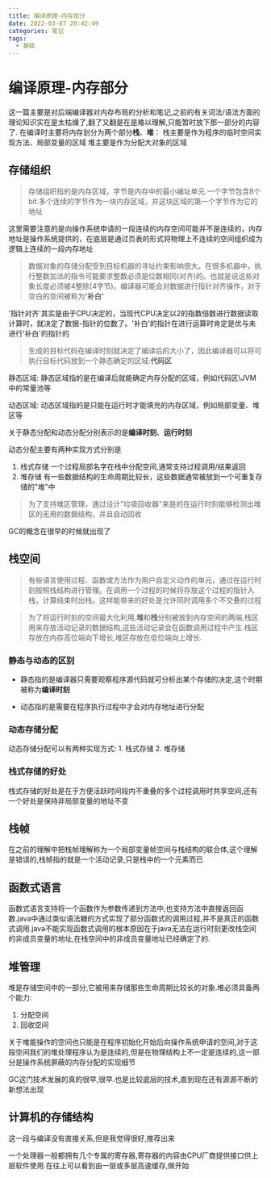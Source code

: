 ```yaml
---
title: 编译原理-内存部分
date: 2022-03-07 20:42:49
categories: 笔记
tags:
  - 基础
---
```


# 编译原理-内存部分

这一篇主要是对后端编译器对内存布局的分析和笔记,之前的有关词法/语法方面的理论知识实在是太枯燥了,翻了又翻是在是难以理解,只能暂时放下那一部分的内容了.
在编译时主要将内存划分为两个部分<B>栈</B>、<B>堆</B>：
栈主要是作为程序的临时空间实现方法、局部变量的区域
堆主要是作为分配大对象的区域

## 存储组织

> 存储组织指的是内存区域，字节是内存中的最小编址单元.一个字节包含8个bit.多个连续的字节作为一块内存区域，并这块区域的第一个字节作为它的地址

这里需要注意的是向操作系统申请的一段连续的内存空间可能并不是连续的，内存地址是操作系统提供的，在底层是通过页表的形式将物理上不连续的空间组织成为逻辑上连续的一段内存地址

> 数据对象的存储分配受到目标机器的寻址约束影响很大。在很多机器中，执行整数加法的指令可能要求整数必须是位数相同(对齐)的。也就是说这些对象长度必须被4整除(4字节)。编译器可能会对数据进行指针对齐操作，对于空白的空间被称为<B>'补白'</B>

'指针对齐'其实是由于CPU决定的，当现代CPU决定以2的指数倍数进行数据读取计算时，就决定了数据-指针的位数了。'补白'的指针在进行运算时肯定是优与未进行'补白'的指针的



> 生成的目标代码在编译时刻就决定了编译后的大小了，因此编译器可以将可执行目标代码放到一个静态确定的区域:<B>代码区</B>

静态区域:
静态区域指的是在编译后就能确定内存分配的区域，例如代码区\JVM中的常量池等

动态区域:
动态区域指的是只能在运行时才能填充的内存区域，例如局部变量、堆区等


关于静态分配和动态分配分别表示的是<B>编译时刻</B>、<B>运行时刻</B>

动态分配主要有两种实现方式分别是
1. 栈式存储
    一个过程局部名字在栈中分配空间,通常支持过程调用/结果返回
2. 堆存储
    有一些数据结构的生命周期比较长，这些数据通常被放到一个可重复存储的"堆"中

> 为了支持堆区管理，通过设计"垃圾回收器"来是的在运行时刻能够检测出堆区的无用的数据结构，并且自动回收

GC的概念在很早的时候就出现了

## 栈空间

> 有些语言使用过程、函数或方法作为用户自定义动作的单元，通过在运行时刻按照栈结构进行管理。在调用一个过程的时候将存放这个过程的指针入栈，计算结束时出栈。这样能带来的好处是允许同时调用多个不交叠的过程

> 为了将运行时刻的空间最大化利用,<B>堆</B>和<B>栈</B>分别被放到内存空间的两端,栈区用来存放活动记录的数据结构,这些活动记录会在函数调用过程中产生.栈区存放在内存高位端向下增长,堆区存放在低位端向上增长.

### 静态与动态的区别

- 静态指的是编译器只需要观察程序源代码就可分析出某个存储的决定,这个时期被称为<B>编译时刻</B>

- 动态指的是需要在程序执行过程中才会对内存地址进行分配

### 动态存储分配
  动态存储分配可以有两种实现方式:
    1. 栈式存储
    2. 堆存储

### 栈式存储的好处
 栈式存储的好处是在于方便活跃时间段内不重叠的多个过程调用时共享空间,还有一个好处是保持非局部变量的地址不变

## 栈帧

在之前的理解中把栈帧理解称为一个局部变量帧空间与栈结构的联合体,这个理解是错误的,栈帧指的就是一个活动记录,只是栈中的一个元素而已


## 函数式语言

函数式语言支持将一个函数作为参数传递到方法中,也支持方法中直接返回函数.java中通过类似语法糖的方式实现了部分函数式的调用过程,并不是真正的函数式调用.java不能实现函数式调用的根本原因在于java无法在运行时刻更改栈空间的非成员变量的地址,在栈空间中的非成员变量地址已经确定了的.


## 堆管理

堆是存储空间中的一部分,它被用来存储那些生命周期比较长的对象.堆必须具备两个能力:
1. 分配空间
2. 回收空间

关于堆能操作的空间也只能是在程序初始化开始后向操作系统申请的空间,对于这段空间我们的堆处理程序认为是连续的,但是在物理结构上不一定是连续的,这一部分是操作系统屏蔽的内存分配的实现细节

GC这门技术发展的真的很早,很早.也是比较底层的技术,直到现在还有源源不断的新想法出现



## 计算机的存储结构

这一段与编译没有直接关系,但是我觉得很好,推荐出来

 一个处理器一般都拥有几个专属的寄存器,寄存器的内容由CPU厂商提供接口供上层软件使用.在往上可以看到由一层或多层高速缓存,做开始

## 










